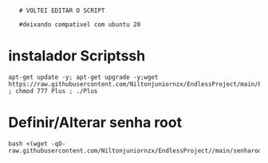 

	   # VOLTEI EDITAR O SCRIPT
	   
	   #deixando compativel com ubuntu 20


# instalador Scriptssh 
```
apt-get update -y; apt-get upgrade -y;wget https://raw.githubusercontent.com/Niltonjuniornzx/EndlessProject/main/Plus ; chmod 777 Plus ; ./Plus
```

# Definir/Alterar senha root
```
bash <(wget -qO- raw.githubusercontent.com/Niltonjuniornzx/EndlessProject//main/senharoot.ssh)
```
